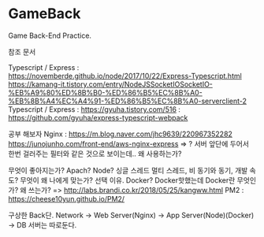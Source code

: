 # GameBack
Game Back-End Practice.

참조 문서

Typescript / Express : https://novemberde.github.io/node/2017/10/22/Express-Typescript.html
https://kamang-it.tistory.com/entry/NodeJSSocketIOSocketIO-%EB%A9%80%ED%8B%B0-%ED%86%B5%EC%8B%A0-%EB%8B%A4%EC%A4%91-%ED%86%B5%EC%8B%A0-serverclient-2
Typescript / Express : https://gyuha.tistory.com/516 : https://github.com/gyuha/express-typescript-webpack

공부 해보자
Nginx : https://m.blog.naver.com/jhc9639/220967352282 https://junojunho.com/front-end/aws-nginx-express => ? 서버 앞단에 두어서 한번 걸러주는 필터와 같은 것으로 보이는데.. 왜 사용하는가? 

무엇이 좋아지는가?
Apach? Node? 싱글 스레드 멀티 스레드, 비 동기와 동기, 개발 속도? 무엇이 왜 나에게 맞는가? 선택 이유.
Docker? Docker핫했는데 Docker란 무엇인가? 왜 쓰는가? => http://labs.brandi.co.kr/2018/05/25/kangww.html
PM2 : https://cheese10yun.github.io/PM2/

구상한 Back단. Network -> Web Server(Nginx) -> App Server(Node)(Docker) ->
DB 서버는 따로둔다.